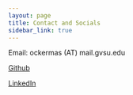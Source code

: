 ```yaml
---
layout: page
title: Contact and Socials
sidebar_link: true
---
```


Email: ockermas (AT) mail.gvsu.edu

[Github](https://github.com/OckermanSethGVSU)

[LinkedIn](https://www.linkedin.com/in/sethockerman)